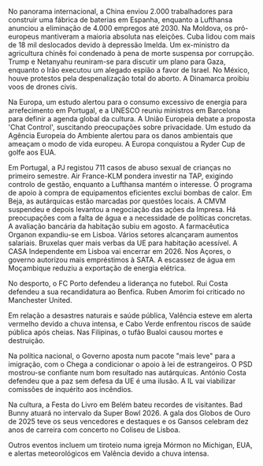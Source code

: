 No panorama internacional, a China enviou 2.000 trabalhadores para construir uma fábrica de baterias em Espanha, enquanto a Lufthansa anunciou a eliminação de 4.000 empregos até 2030. Na Moldova, os pró-europeus mantiveram a maioria absoluta nas eleições. Cuba lidou com mais de 18 mil deslocados devido à depressão Imelda. Um ex-ministro da agricultura chinês foi condenado à pena de morte suspensa por corrupção. Trump e Netanyahu reuniram-se para discutir um plano para Gaza, enquanto o Irão executou um alegado espião a favor de Israel. No México, houve protestos pela despenalização total do aborto. A Dinamarca proibiu voos de drones civis.

Na Europa, um estudo alertou para o consumo excessivo de energia para arrefecimento em Portugal, e a UNESCO reuniu ministros em Barcelona para definir a agenda global da cultura. A União Europeia debate a proposta 'Chat Control', suscitando preocupações sobre privacidade. Um estudo da Agência Europeia do Ambiente alertou para os danos ambientais que ameaçam o modo de vida europeu. A Europa conquistou a Ryder Cup de golfe aos EUA.

Em Portugal, a PJ registou 711 casos de abuso sexual de crianças no primeiro semestre. Air France-KLM pondera investir na TAP, exigindo controlo de gestão, enquanto a Lufthansa mantém o interesse. O programa de apoio à compra de equipamentos eficientes exclui bombas de calor. Em Beja, as autárquicas estão marcadas por questões locais. A CMVM suspendeu e depois levantou a negociação das ações da Impresa. Há preocupações com a falta de água e a necessidade de políticas concretas. A avaliação bancária da habitação subiu em agosto. A farmacêutica Organon expandiu-se em Lisboa. Vários setores alcançaram aumentos salariais. Bruxelas quer mais verbas da UE para habitação acessível. A CASA Independente em Lisboa vai encerrar em 2026. Nos Açores, o governo autorizou mais empréstimos à SATA. A escassez de água em Moçambique reduziu a exportação de energia elétrica.

No desporto, o FC Porto defendeu a liderança no futebol. Rui Costa defendeu a sua recandidatura ao Benfica. Ruben Amorim foi criticado no Manchester United.

Em relação a desastres naturais e saúde pública, Valência esteve em alerta vermelho devido a chuva intensa, e Cabo Verde enfrentou riscos de saúde pública após cheias. Nas Filipinas, o tufão Bualoi causou mortes e destruição.

Na política nacional, o Governo aposta num pacote "mais leve" para a imigração, com o Chega a condicionar o apoio à lei de estrangeiros. O PSD mostrou-se confiante num bom resultado nas autárquicas. António Costa defendeu que a paz sem defesa da UE é uma ilusão. A IL vai viabilizar comissões de inquérito aos incêndios.

Na cultura, a Festa do Livro em Belém bateu recordes de visitantes. Bad Bunny atuará no intervalo da Super Bowl 2026. A gala dos Globos de Ouro de 2025 teve os seus vencedores e destaques e os Gansos celebram dez anos de carreira com concerto no Coliseu de Lisboa.

Outros eventos incluem um tiroteio numa igreja Mórmon no Michigan, EUA, e alertas meteorológicos em Valência devido a chuva intensa.